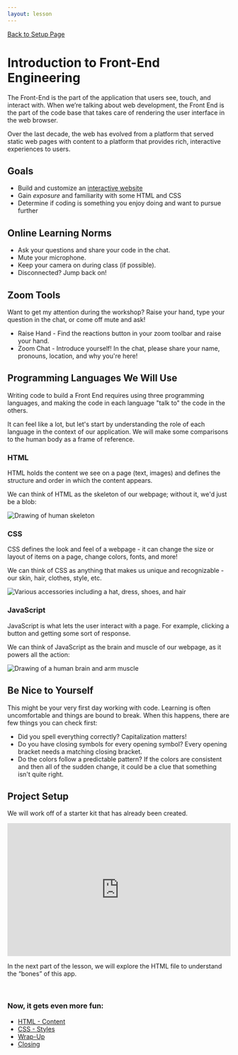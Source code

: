 ```yaml
---
layout: lesson
---
```


<a href="../">Back to Setup Page</a>

# Introduction to Front-End Engineering
The Front-End is the part of the application that users see, touch, and interact with. When we’re talking about web development, the Front End is the part of the code base that takes care of rendering the user interface in the web browser.

Over the last decade, the web has evolved from a platform that served static web pages with content to a platform that provides rich, interactive experiences to users.

## Goals
- Build and customize an <a target="blank" href="https://js-newbies-checkpoint-3.turingschool.repl.co/">interactive website</a>
- Gain _exposure_ and familiarity with some HTML and CSS
- Determine if coding is something you enjoy doing and want to pursue further

## Online Learning Norms
- Ask your questions and share your code in the chat.
- Mute your microphone.
- Keep your camera on during class (if possible).
- Disconnected? Jump back on!

## Zoom Tools
Want to get my attention during the workshop? Raise your hand, type your question in the chat, or come off mute and ask!
- Raise Hand - Find the reactions button in your zoom toolbar and raise your hand.
- Zoom Chat - Introduce yourself! In the chat, please share your name, pronouns, location, and why you're here!

## Programming Languages We Will Use
Writing code to build a Front End requires using three programming languages, and making the code in each language "talk to" the code in the others.

It can feel like a lot, but let's start by understanding the role of each language in the context of our application. We will make some comparisons to the human body as a frame of reference.

<section class="data-type-cards language-cards">
  <div>
    <h3>HTML</h3>
    <p>HTML holds the content we see on a page (text, images) and defines the structure and order in which the content appears.</p>
    <p>We can think of HTML as the skeleton of our webpage; without it, we'd just be a blob:</p>
    <img src="../assets/html.png" alt="Drawing of human skeleton" />
  </div>

  <div>
    <h3>CSS</h3>
    <p>CSS defines the look and feel of a webpage - it can change the size or layout of items on a page, change colors, fonts, and more!</p>
    <p>We can think of CSS as anything that makes us unique and recognizable - our skin, hair, clothes, style, etc.</p>
    <img src="../assets/css.png" alt="Various accessories including a hat, dress, shoes, and hair" />
  </div>

  <div>
    <h3>JavaScript</h3>
    <p>JavaScript is what lets the user interact with a page. For example, clicking a button and getting some sort of response.</p>
    <p>We can think of JavaScript as the brain and muscle of our webpage, as it powers all the action:</p>
    <img src="../assets/js.png" alt="Drawing of a human brain and arm muscle" />
  </div>
</section>

## Be Nice to Yourself

This might be your very first day working with code. Learning is often uncomfortable and things are bound to break. When this happens, there are few things you can check first:
- Did you spell everything correctly? Capitalization matters!
- Do you have closing symbols for every opening symbol? Every opening bracket needs a matching closing bracket.
- Do the colors follow a predictable pattern? If the colors are consistent and then all of the sudden change, it could be a clue that something isn't quite right.

## Project Setup

We will work off of a starter kit that has already been created.
<iframe height="300" style="width: 100%;" scrolling="no" title="Try Coding x Turing School" src="https://codepen.io/brandifg/embed/MWPeOQZ?default-tab=html%2Cresult&editable=true" frameborder="no" loading="lazy" allowtransparency="true" allowfullscreen="true">
  See the Pen <a href="https://codepen.io/brandifg/pen/MWPeOQZ">
  Try Coding x Turing School</a> by Brandi Gehrke (<a href="https://codepen.io/brandifg">@brandifg</a>)
  on <a href="https://codepen.io">CodePen</a>.
</iframe>

In the next part of the lesson, we will explore the HTML file to understand the “bones” of this app.

<br>

### Now, it gets even more fun:
- [HTML - Content](../html)
- [CSS - Styles](../css)
- [Wrap-Up](../wrap-up)
- [Closing](../closing)

